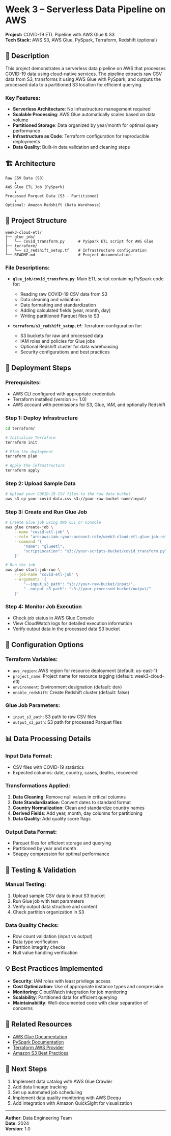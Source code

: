 # Week 3 – Serverless Data Pipeline on AWS

**Project:** COVID-19 ETL Pipeline with AWS Glue & S3  
**Tech Stack:** AWS S3, AWS Glue, PySpark, Terraform, Redshift (optional)

## 🔹 Description

This project demonstrates a serverless data pipeline on AWS that processes COVID-19 data using cloud-native services. The pipeline extracts raw CSV data from S3, transforms it using AWS Glue with PySpark, and outputs the processed data to a partitioned S3 location for efficient querying.

### Key Features:
- **Serverless Architecture**: No infrastructure management required
- **Scalable Processing**: AWS Glue automatically scales based on data volume
- **Partitioned Storage**: Data organized by year/month for optimal query performance
- **Infrastructure as Code**: Terraform configuration for reproducible deployments
- **Data Quality**: Built-in data validation and cleaning steps

## 🏗️ Architecture

```
Raw CSV Data (S3) 
    ↓
AWS Glue ETL Job (PySpark)
    ↓
Processed Parquet Data (S3 - Partitioned)
    ↓
Optional: Amazon Redshift (Data Warehouse)
```

## 📁 Project Structure

```
week3-cloud-etl/
├── glue_job/
│   └── covid_transform.py      # PySpark ETL script for AWS Glue
├── terraform/
│   └── s3_redshift_setup.tf    # Infrastructure configuration
└── README.md                   # Project documentation
```

### File Descriptions:

- **`glue_job/covid_transform.py`**: Main ETL script containing PySpark code for:
  - Reading raw COVID-19 CSV data from S3
  - Data cleaning and validation
  - Date formatting and standardization
  - Adding calculated fields (year, month, day)
  - Writing partitioned Parquet files to S3

- **`terraform/s3_redshift_setup.tf`**: Terraform configuration for:
  - S3 buckets for raw and processed data
  - IAM roles and policies for Glue jobs
  - Optional Redshift cluster for data warehousing
  - Security configurations and best practices

## 🚀 Deployment Steps

### Prerequisites:
- AWS CLI configured with appropriate credentials
- Terraform installed (version >= 1.0)
- AWS account with permissions for S3, Glue, IAM, and optionally Redshift

### Step 1: Deploy Infrastructure

```bash
cd terraform/

# Initialize Terraform
terraform init

# Plan the deployment
terraform plan

# Apply the infrastructure
terraform apply
```

### Step 2: Upload Sample Data

```bash
# Upload your COVID-19 CSV files to the raw data bucket
aws s3 cp your-covid-data.csv s3://your-raw-bucket-name/input/
```

### Step 3: Create and Run Glue Job

```bash
# Create Glue job using AWS CLI or Console
aws glue create-job \
    --name "covid-etl-job" \
    --role "arn:aws:iam::your-account:role/week3-cloud-etl-glue-job-role-dev" \
    --command '{
        "name": "glueetl",
        "scriptLocation": "s3://your-scripts-bucket/covid_transform.py"
    }'

# Run the job
aws glue start-job-run \
    --job-name "covid-etl-job" \
    --arguments '{
        "--input_s3_path": "s3://your-raw-bucket/input/",
        "--output_s3_path": "s3://your-processed-bucket/output/"
    }'
```

### Step 4: Monitor Job Execution

- Check job status in AWS Glue Console
- View CloudWatch logs for detailed execution information
- Verify output data in the processed data S3 bucket

## 🔧 Configuration Options

### Terraform Variables:

- `aws_region`: AWS region for resource deployment (default: us-east-1)
- `project_name`: Project name for resource tagging (default: week3-cloud-etl)
- `environment`: Environment designation (default: dev)
- `enable_redshift`: Create Redshift cluster (default: false)

### Glue Job Parameters:

- `input_s3_path`: S3 path to raw CSV files
- `output_s3_path`: S3 path for processed Parquet files

## 📊 Data Processing Details

### Input Data Format:
- CSV files with COVID-19 statistics
- Expected columns: date, country, cases, deaths, recovered

### Transformations Applied:
1. **Data Cleaning**: Remove null values in critical columns
2. **Date Standardization**: Convert dates to standard format
3. **Country Normalization**: Clean and standardize country names
4. **Derived Fields**: Add year, month, day columns for partitioning
5. **Data Quality**: Add quality score flags

### Output Data Format:
- Parquet files for efficient storage and querying
- Partitioned by year and month
- Snappy compression for optimal performance

## 🧪 Testing & Validation

### Manual Testing:
1. Upload sample CSV data to input S3 bucket
2. Run Glue job with test parameters
3. Verify output data structure and content
4. Check partition organization in S3

### Data Quality Checks:
- Row count validation (input vs output)
- Data type verification
- Partition integrity checks
- Null value handling verification

## 💡 Best Practices Implemented

- **Security**: IAM roles with least privilege access
- **Cost Optimization**: Use of appropriate instance types and compression
- **Monitoring**: CloudWatch integration for job monitoring
- **Scalability**: Partitioned data for efficient querying
- **Maintainability**: Well-documented code with clear separation of concerns

## 🔗 Related Resources

- [AWS Glue Documentation](https://docs.aws.amazon.com/glue/)
- [PySpark Documentation](https://spark.apache.org/docs/latest/api/python/)
- [Terraform AWS Provider](https://registry.terraform.io/providers/hashicorp/aws/latest)
- [Amazon S3 Best Practices](https://docs.aws.amazon.com/s3/latest/userguide/best-practices.html)

## 📝 Next Steps

1. Implement data catalog with AWS Glue Crawler
2. Add data lineage tracking
3. Set up automated job scheduling
4. Implement data quality monitoring with AWS Deequ
5. Add integration with Amazon QuickSight for visualization

---

**Author**: Data Engineering Team  
**Date**: 2024  
**Version**: 1.0